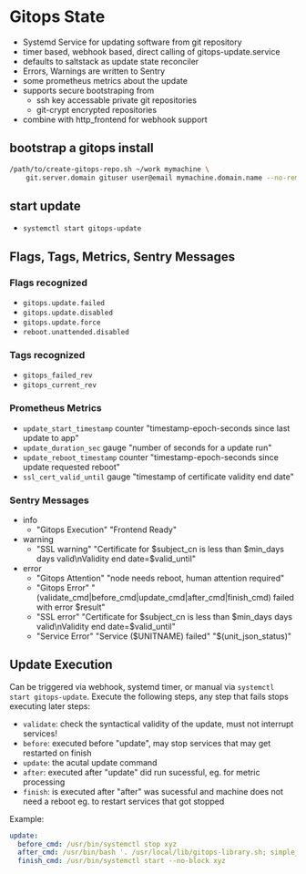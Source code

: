 # Gitops State

+ Systemd Service for updating software from git repository
+ timer based, webhook based, direct calling of gitops-update.service
+ defaults to saltstack as update state reconciler
+ Errors, Warnings are written to Sentry
+ some prometheus metrics about the update
+ supports secure bootstraping from
  + ssh key accessable private git repositories
  + git-crypt encrypted repositories
+ combine with http_frontend for webhook support

## bootstrap a gitops install

```sh
/path/to/create-gitops-repo.sh ~/work mymachine \
    git.server.domain gituser user@email mymachine.domain.name --no-remote
```
## start update

+ `systemctl start gitops-update`

## Flags, Tags, Metrics, Sentry Messages

### Flags recognized

+ `gitops.update.failed`
+ `gitops.update.disabled`
+ `gitops.update.force`
+ `reboot.unattended.disabled`

### Tags recognized

+ `gitops_failed_rev`
+ `gitops_current_rev`

### Prometheus Metrics

+ `update_start_timestamp` counter "timestamp-epoch-seconds since last update to app"
+ `update_duration_sec` gauge "number of seconds for a update run"
+ `update_reboot_timestamp` counter "timestamp-epoch-seconds since update requested reboot"
+ `ssl_cert_valid_until` gauge "timestamp of certificate validity end date"

### Sentry Messages

+ info
  + "Gitops Execution" "Frontend Ready"
+ warning
  + "SSL warning" "Certificate for $subject_cn is less than $min_days days valid\nValidity end date=$valid_until"
+ error
  + "Gitops Attention" "node needs reboot, human attention required"
  + "Gitops Error" "(validate_cmd|before_cmd|update_cmd|after_cmd|finish_cmd) failed with error $result"
  + "SSL error" "Certificate for $subject_cn is less than $min_days days valid\nValidity end date=$valid_until"
  + "Service Error" "Service ($UNITNAME) failed" "$(unit_json_status)"

## Update Execution

Can be triggered via webhook, systemd timer, or manual via `systemctl start gitops-update`.
Execute the following steps, any step that fails stops executing later steps:

+ `validate`: check the syntactical validity of the update, must not interrupt services!
+ `before`: executed before "update", may stop services that may get restarted on finish
+ `update`: the acutal update command
+ `after`: executed after "update" did run sucessful, eg. for metric processing
+ `finish`: is executed after "after" was sucessful and machine does not need a reboot
            eg. to restart services that got stopped

Example:
```yaml
update:
  before_cmd: /usr/bin/systemctl stop xyz
  after_cmd: /usr/bin/bash '. /usr/local/lib/gitops-library.sh; simple_metric test_update_run counter "timestamp of update run" "$(date +%s)"'
  finish_cmd: /usr/bin/systemctl start --no-block xyz
```
